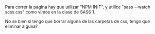 Para correr la pagina hay que utilizar "NPM INIT", y utilice "sass --watch scss:css" como vimos en la clase de SASS 1.


No se bien si tengo que borrar alguna de las carpetas de css, tengo que eliminar alguna?